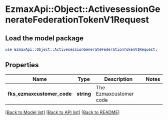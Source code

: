 # EzmaxApi::Object::ActivesessionGenerateFederationTokenV1Request

## Load the model package
```perl
use EzmaxApi::Object::ActivesessionGenerateFederationTokenV1Request;
```

## Properties
Name | Type | Description | Notes
------------ | ------------- | ------------- | -------------
**fks_ezmaxcustomer_code** | **string** | The Ezmaxcustomer code | 

[[Back to Model list]](../README.md#documentation-for-models) [[Back to API list]](../README.md#documentation-for-api-endpoints) [[Back to README]](../README.md)


